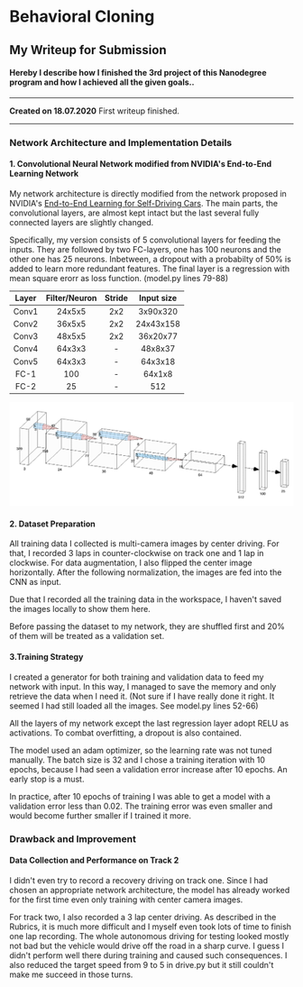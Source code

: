 # **Behavioral Cloning** 

## My Writeup for Submission

#### Hereby I describe how I finished the 3rd project of this Nanodegree program and how I achieved all the given goals..

---

**Created on 18.07.2020**
First writeup finished.

[//]: # (Image References)

[image1]: ./figure/network_architecture.png "Model Architecture"

---

### Network Architecture and Implementation Details

#### 1. Convolutional Neural Network modified from NVIDIA's End-to-End Learning Network

My network architecture is directly modified from the network proposed in NVIDIA's [End-to-End Learning for Self-Driving Cars](https://developer.nvidia.com/blog/deep-learning-self-driving-cars/). The main parts, the convolutional layers, are almost kept intact but the last several fully connected layers are slightly changed.

Specifically, my version consists of 5 convolutional layers for feeding the inputs. They are followed by two FC-layers, one has 100 neurons and the other one has 25 neurons. Inbetween, a dropout with a probabilty of 50% is added to learn more redundant features. The final layer is a regression with mean square erorr as loss function. (model.py lines 79-88) 

| Layer		|  Filter/Neuron	| Stride	| Input size	|
|:---------:|:-----------------:|:---------:|:-------------:|
| Conv1		|  24x5x5			|  2x2		|  3x90x320		|
| Conv2    	|  36x5x5 			|  2x2		| 24x43x158		|
| Conv3    	|  48x5x5 			|  2x2		| 36x20x77		|
| Conv4    	|  64x3x3 			|  -		| 48x8x37		|
| Conv5    	|  64x3x3 			|  -		| 64x3x18		|
| FC-1    	|  100  			|  -		| 64x1x8		|
| FC-2    	|  25  				|  -		| 512			|

![alt text][image1]

#### 2. Dataset Preparation

All training data I collected is multi-camera images by center driving. For that, I recorded 3 laps in counter-clockwise on track one and 1 lap in clockwise. For data augmentation, I also flipped the center image horizontally. After the following normalization, the images are fed into the CNN as input.

Due that I recorded all the training data in the workspace, I haven't saved the images locally to show them here.

Before passing the dataset to my network, they are shuffled first and 20% of them will be treated as a validation set. 

#### 3.Training Strategy

I created a generator for both training and validation data to feed my network with input. In this way, I managed to save the memory and only retrieve the data when I need it. (Not sure if I have really done it right. It seemed I had still loaded all the images. See model.py lines 52-66)

All the layers of my network except the last regression layer adopt RELU as activations. To combat overfitting, a dropout is also contained.

The model used an adam optimizer, so the learning rate was not tuned manually. The batch size is 32 and I chose a training iteration with 10 epochs, because I had seen a validation error increase after 10 epochs. An early stop is a must.

In practice, after 10 epochs of training I was able to get a model with a validation error less than 0.02. The training error was even smaller and would become further smaller if I trained it more.


### Drawback and Improvement

#### Data Collection and Performance on Track 2

I didn't even try to record a recovery driving on track one. Since I had chosen an appropriate network architecture, the model has already worked for the first time even only training with center camera images.

For track two, I also recorded a 3 lap center driving. As described in the Rubrics, it is much more difficult and I myself even took lots of time to finish one lap recording. The whole autonomous driving for testing looked mostly not bad but the vehicle would drive off the road in a sharp curve. I guess I didn't perform well there during training and caused such consequences. I also reduced the target speed from 9 to 5 in drive.py but it still couldn't make me succeed in those turns.

